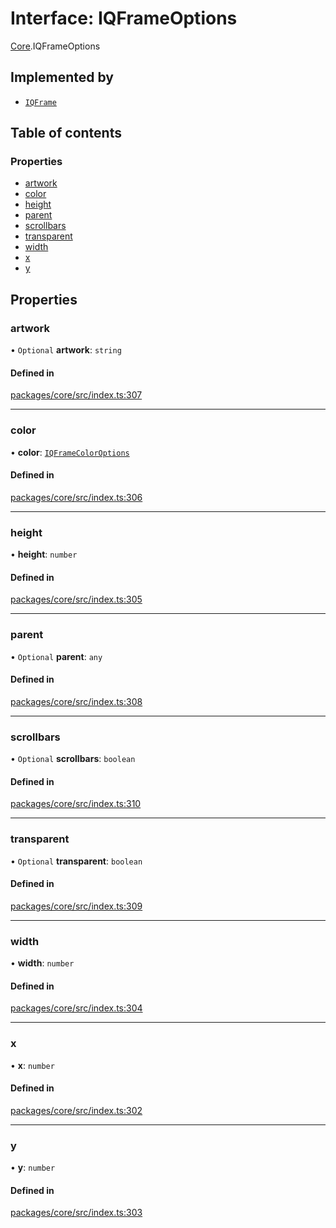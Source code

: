 # Interface: IQFrameOptions

[Core](../modules/Core.md).IQFrameOptions

## Implemented by

- [`IQFrame`](../classes/Core.IQFrame.md)

## Table of contents

### Properties

- [artwork](Core.IQFrameOptions.md#artwork)
- [color](Core.IQFrameOptions.md#color)
- [height](Core.IQFrameOptions.md#height)
- [parent](Core.IQFrameOptions.md#parent)
- [scrollbars](Core.IQFrameOptions.md#scrollbars)
- [transparent](Core.IQFrameOptions.md#transparent)
- [width](Core.IQFrameOptions.md#width)
- [x](Core.IQFrameOptions.md#x)
- [y](Core.IQFrameOptions.md#y)

## Properties

### artwork

• `Optional` **artwork**: `string`

#### Defined in

[packages/core/src/index.ts:307](https://github.com/iniquitybbs/iniquity/blob/2e1686f/packages/core/src/index.ts#L307)

___

### color

• **color**: [`IQFrameColorOptions`](../enums/Core.IQFrameColorOptions.md)

#### Defined in

[packages/core/src/index.ts:306](https://github.com/iniquitybbs/iniquity/blob/2e1686f/packages/core/src/index.ts#L306)

___

### height

• **height**: `number`

#### Defined in

[packages/core/src/index.ts:305](https://github.com/iniquitybbs/iniquity/blob/2e1686f/packages/core/src/index.ts#L305)

___

### parent

• `Optional` **parent**: `any`

#### Defined in

[packages/core/src/index.ts:308](https://github.com/iniquitybbs/iniquity/blob/2e1686f/packages/core/src/index.ts#L308)

___

### scrollbars

• `Optional` **scrollbars**: `boolean`

#### Defined in

[packages/core/src/index.ts:310](https://github.com/iniquitybbs/iniquity/blob/2e1686f/packages/core/src/index.ts#L310)

___

### transparent

• `Optional` **transparent**: `boolean`

#### Defined in

[packages/core/src/index.ts:309](https://github.com/iniquitybbs/iniquity/blob/2e1686f/packages/core/src/index.ts#L309)

___

### width

• **width**: `number`

#### Defined in

[packages/core/src/index.ts:304](https://github.com/iniquitybbs/iniquity/blob/2e1686f/packages/core/src/index.ts#L304)

___

### x

• **x**: `number`

#### Defined in

[packages/core/src/index.ts:302](https://github.com/iniquitybbs/iniquity/blob/2e1686f/packages/core/src/index.ts#L302)

___

### y

• **y**: `number`

#### Defined in

[packages/core/src/index.ts:303](https://github.com/iniquitybbs/iniquity/blob/2e1686f/packages/core/src/index.ts#L303)
